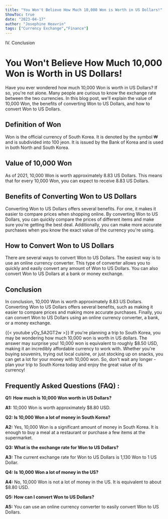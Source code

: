 ```yaml
---
title: "You Won't Believe How Much 10,000 Won is Worth in US Dollars!"
ShowToc: true 
date: "2023-04-17"
author: "Josephine Heavrin" 
tags: ["Currency Exchange","Finance"]
---
```

IV. Conclusion

# You Won't Believe How Much 10,000 Won is Worth in US Dollars!

Have you ever wondered how much 10,000 Won is worth in US Dollars? If so, you're not alone. Many people are curious to know the exchange rate between the two currencies. In this blog post, we'll explain the value of 10,000 Won, the benefits of converting Won to US Dollars, and how to convert Won to US Dollars.

## Definition of Won

Won is the official currency of South Korea. It is denoted by the symbol ₩ and is subdivided into 100 jeon. It is issued by the Bank of Korea and is used in both North and South Korea.

## Value of 10,000 Won

As of 2021, 10,000 Won is worth approximately 8.83 US Dollars. This means that for every 10,000 Won, you can expect to receive 8.83 US Dollars.

## Benefits of Converting Won to US Dollars

Converting Won to US Dollars offers several benefits. For one, it makes it easier to compare prices when shopping online. By converting Won to US Dollars, you can quickly compare the prices of different items and make sure you're getting the best deal. Additionally, you can make more accurate purchases when you know the exact value of the currency you're using.

## How to Convert Won to US Dollars

There are several ways to convert Won to US Dollars. The easiest way is to use an online currency converter. This type of converter allows you to quickly and easily convert any amount of Won to US Dollars. You can also convert Won to US Dollars at a bank or money exchange.

## Conclusion

In conclusion, 10,000 Won is worth approximately 8.83 US Dollars. Converting Won to US Dollars offers several benefits, such as making it easier to compare prices and making more accurate purchases. Finally, you can convert Won to US Dollars using an online currency converter, a bank, or a money exchange.

{{< youtube yOy_5A2GT2w >}} 
If you're planning a trip to South Korea, you may be wondering how much 10,000 won is worth in US dollars. The answer may surprise you! 10,000 won is equivalent to roughly $8.50 USD, making it an incredibly affordable currency to work with. Whether you're buying souvenirs, trying out local cuisine, or just stocking up on snacks, you can get a lot for your money with 10,000 won. So, don't wait any longer - plan your trip to South Korea today and enjoy the great value of its currency!

## Frequently Asked Questions (FAQ) :
**Q1: How much is 10,000 Won worth in US Dollars?**

**A1:** 10,000 Won is worth approximately $8.80 USD.

**Q2: Is 10,000 Won a lot of money in South Korea?**

**A2:** Yes, 10,000 Won is a significant amount of money in South Korea. It is enough to buy a meal at a restaurant or purchase a few items at the supermarket.

**Q3: What is the exchange rate for Won to US Dollars?**

**A3:** The current exchange rate for Won to US Dollars is 1,130 Won to 1 US Dollar. 

**Q4: Is 10,000 Won a lot of money in the US?**

**A4:** No, 10,000 Won is not a lot of money in the US. It is equivalent to about $8.80 USD.

**Q5: How can I convert Won to US Dollars?**

**A5:** You can use an online currency converter to easily convert Won to US Dollars.





